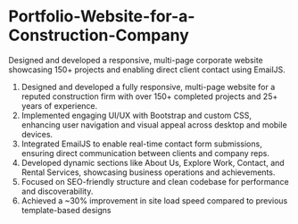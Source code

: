 # Portfolio-Website-for-a-Construction-Company
Designed and developed a responsive, multi-page corporate website showcasing 150+ projects and enabling direct client contact using EmailJS.
1. Designed and developed a fully responsive, multi-page website for a reputed construction firm with over 150+ completed projects and 25+ years of experience.
2. Implemented engaging UI/UX with Bootstrap and custom CSS, enhancing user navigation and visual appeal across desktop and mobile devices.
3. Integrated EmailJS to enable real-time contact form submissions, ensuring direct communication between clients and company reps.
4. Developed dynamic sections like About Us, Explore Work, Contact, and Rental Services, showcasing business operations and achievements.
5. Focused on SEO-friendly structure and clean codebase for performance and discoverability.
6. Achieved a ~30% improvement in site load speed compared to previous template-based designs
